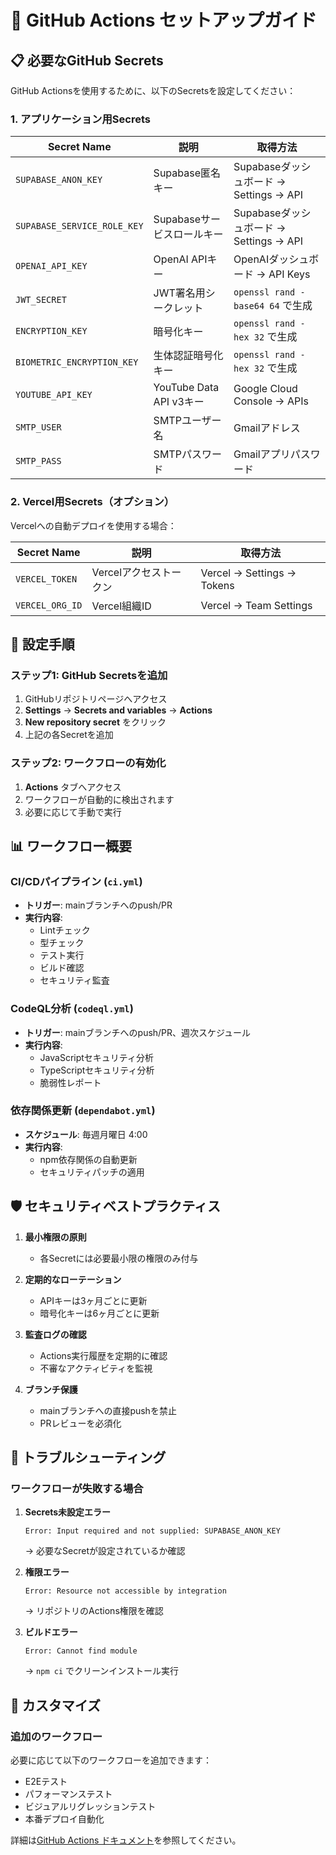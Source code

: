 # 🚀 GitHub Actions セットアップガイド

## 📋 必要なGitHub Secrets

GitHub Actionsを使用するために、以下のSecretsを設定してください：

### 1. アプリケーション用Secrets

| Secret Name | 説明 | 取得方法 |
|------------|------|---------|
| `SUPABASE_ANON_KEY` | Supabase匿名キー | Supabaseダッシュボード → Settings → API |
| `SUPABASE_SERVICE_ROLE_KEY` | Supabaseサービスロールキー | Supabaseダッシュボード → Settings → API |
| `OPENAI_API_KEY` | OpenAI APIキー | OpenAIダッシュボード → API Keys |
| `JWT_SECRET` | JWT署名用シークレット | `openssl rand -base64 64` で生成 |
| `ENCRYPTION_KEY` | 暗号化キー | `openssl rand -hex 32` で生成 |
| `BIOMETRIC_ENCRYPTION_KEY` | 生体認証暗号化キー | `openssl rand -hex 32` で生成 |
| `YOUTUBE_API_KEY` | YouTube Data API v3キー | Google Cloud Console → APIs |
| `SMTP_USER` | SMTPユーザー名 | Gmailアドレス |
| `SMTP_PASS` | SMTPパスワード | Gmailアプリパスワード |

### 2. Vercel用Secrets（オプション）

Vercelへの自動デプロイを使用する場合：

| Secret Name | 説明 | 取得方法 |
|------------|------|---------|
| `VERCEL_TOKEN` | Vercelアクセストークン | Vercel → Settings → Tokens |
| `VERCEL_ORG_ID` | Vercel組織ID | Vercel → Team Settings |

## 🔧 設定手順

### ステップ1: GitHub Secretsを追加

1. GitHubリポジトリページへアクセス
2. **Settings** → **Secrets and variables** → **Actions**
3. **New repository secret** をクリック
4. 上記の各Secretを追加

### ステップ2: ワークフローの有効化

1. **Actions** タブへアクセス
2. ワークフローが自動的に検出されます
3. 必要に応じて手動で実行

## 📊 ワークフロー概要

### CI/CDパイプライン (`ci.yml`)
- **トリガー**: mainブランチへのpush/PR
- **実行内容**:
  - Lintチェック
  - 型チェック
  - テスト実行
  - ビルド確認
  - セキュリティ監査

### CodeQL分析 (`codeql.yml`)
- **トリガー**: mainブランチへのpush/PR、週次スケジュール
- **実行内容**:
  - JavaScriptセキュリティ分析
  - TypeScriptセキュリティ分析
  - 脆弱性レポート

### 依存関係更新 (`dependabot.yml`)
- **スケジュール**: 毎週月曜日 4:00
- **実行内容**:
  - npm依存関係の自動更新
  - セキュリティパッチの適用

## 🛡️ セキュリティベストプラクティス

1. **最小権限の原則**
   - 各Secretには必要最小限の権限のみ付与

2. **定期的なローテーション**
   - APIキーは3ヶ月ごとに更新
   - 暗号化キーは6ヶ月ごとに更新

3. **監査ログの確認**
   - Actions実行履歴を定期的に確認
   - 不審なアクティビティを監視

4. **ブランチ保護**
   - mainブランチへの直接pushを禁止
   - PRレビューを必須化

## 📝 トラブルシューティング

### ワークフローが失敗する場合

1. **Secrets未設定エラー**
   ```
   Error: Input required and not supplied: SUPABASE_ANON_KEY
   ```
   → 必要なSecretが設定されているか確認

2. **権限エラー**
   ```
   Error: Resource not accessible by integration
   ```
   → リポジトリのActions権限を確認

3. **ビルドエラー**
   ```
   Error: Cannot find module
   ```
   → `npm ci` でクリーンインストール実行

## 🔄 カスタマイズ

### 追加のワークフロー

必要に応じて以下のワークフローを追加できます：

- E2Eテスト
- パフォーマンステスト
- ビジュアルリグレッションテスト
- 本番デプロイ自動化

詳細は[GitHub Actions ドキュメント](https://docs.github.com/actions)を参照してください。